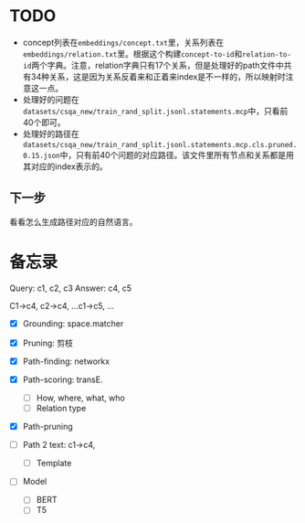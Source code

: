 # TODO

- concept列表在`embeddings/concept.txt`里，关系列表在`embeddings/relation.txt`里。根据这个构建`concept-to-id`和`relation-to-id`两个字典。注意，relation字典只有17个关系，但是处理好的path文件中共有34种关系，这是因为关系反着来和正着来index是不一样的，所以映射时注意这一点。
- 处理好的问题在`datasets/csqa_new/train_rand_split.jsonl.statements.mcp`中，只看前40个即可。
- 处理好的路径在`datasets/csqa_new/train_rand_split.jsonl.statements.mcp.cls.pruned.0.15.json`中，只有前40个问题的对应路径。该文件里所有节点和关系都是用其对应的index表示的。

## 下一步

看看怎么生成路径对应的自然语言。

# 备忘录

Query: c1, c2, c3
Answer: c4,  c5

C1->c4, c2->c4, ...c1->c5, ...

- [x] Grounding: space.matcher
- [x] Pruning: 剪枝
- [x] Path-finding: networkx
- [x] Path-scoring: transE.
    - [ ] How, where, what, who
    - [ ] Relation type
- [x] Path-pruning

- [ ] Path 2 text: c1->c4,
    - [ ] Template

- [ ] Model
    - [ ] BERT
    - [ ] T5
